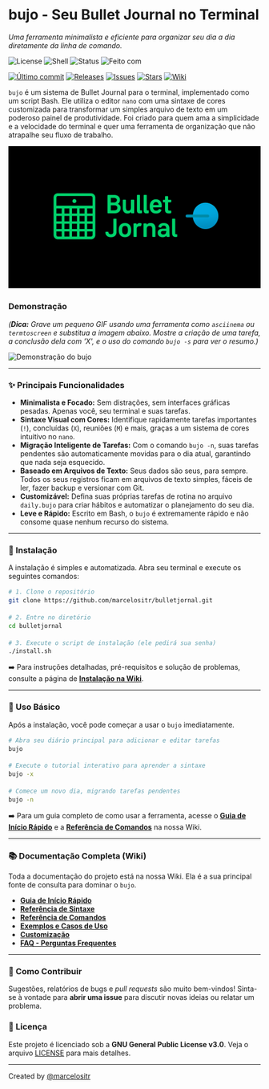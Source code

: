 # bujo - Seu Bullet Journal no Terminal
_Uma ferramenta minimalista e eficiente para organizar seu dia a dia diretamente da linha de comando._

![License](https://img.shields.io/badge/license-GPL--3.0-blue.svg)
![Shell](https://img.shields.io/badge/Shell-Bash-blue)
![Status](https://img.shields.io/badge/status-Em%20desenvolvimento-yellow)
![Feito com](https://img.shields.io/badge/feito%20com-%F0%9F%92%BB%20%2B%20%F0%9F%A4%96-critical)

[![Último commit](https://img.shields.io/github/last-commit/marcelositr/bulletjornal)](https://github.com/marcelositr/bulletjornal/commits/main)
[![Releases](https://img.shields.io/github/v/release/marcelositr/bulletjornal?label=release)](https://github.com/marcelositr/bulletjornal/releases)
[![Issues](https://img.shields.io/github/issues/marcelositr/bulletjornal)](https://github.com/marcelositr/bulletjornal/issues)
[![Stars](https://img.shields.io/github/stars/marcelositr/bulletjornal?style=social)](https://github.com/marcelositr/bulletjornal/stargazers)
[![Wiki](https://img.shields.io/badge/Documentação-Wiki-blueviolet)](https://github.com/marcelositr/bulletjornal/wiki)


`bujo` é um sistema de Bullet Journal para o terminal, implementado como um script Bash. Ele utiliza o editor `nano` com uma sintaxe de cores customizada para transformar um simples arquivo de texto em um poderoso painel de produtividade. Foi criado para quem ama a simplicidade e a velocidade do terminal e quer uma ferramenta de organização que não atrapalhe seu fluxo de trabalho.

![Gemini Shell Banner](https://github.com/marcelositr/bulletjornal/blob/main/images/bujo.png?raw=true)

### Demonstração

*(**Dica:** Grave um pequeno GIF usando uma ferramenta como `asciinema` ou `termtoscreen` e substitua a imagem abaixo. Mostre a criação de uma tarefa, a conclusão dela com 'X', e o uso do comando `bujo -s` para ver o resumo.)*

![Demonstração do bujo](https://raw.githubusercontent.com/marcelositr/bulletjornal/main/img/bujo.gif)

---

### ✨ Principais Funcionalidades

*   **Minimalista e Focado:** Sem distrações, sem interfaces gráficas pesadas. Apenas você, seu terminal e suas tarefas.
*   **Sintaxe Visual com Cores:** Identifique rapidamente tarefas importantes (`!`), concluídas (`X`), reuniões (`M`) e mais, graças a um sistema de cores intuitivo no `nano`.
*   **Migração Inteligente de Tarefas:** Com o comando `bujo -n`, suas tarefas pendentes são automaticamente movidas para o dia atual, garantindo que nada seja esquecido.
*   **Baseado em Arquivos de Texto:** Seus dados são seus, para sempre. Todos os seus registros ficam em arquivos de texto simples, fáceis de ler, fazer backup e versionar com Git.
*   **Customizável:** Defina suas próprias tarefas de rotina no arquivo `daily.bujo` para criar hábitos e automatizar o planejamento do seu dia.
*   **Leve e Rápido:** Escrito em Bash, o `bujo` é extremamente rápido e não consome quase nenhum recurso do sistema.

---

### 🚀 Instalação

A instalação é simples e automatizada. Abra seu terminal e execute os seguintes comandos:

```bash
# 1. Clone o repositório
git clone https://github.com/marcelositr/bulletjornal.git

# 2. Entre no diretório
cd bulletjornal

# 3. Execute o script de instalação (ele pedirá sua senha)
./install.sh
```

➡️ Para instruções detalhadas, pré-requisitos e solução de problemas, consulte a página de **[Instalação na Wiki](https://github.com/marcelositr/bulletjornal/wiki/Instalação)**.

---

### 📖 Uso Básico

Após a instalação, você pode começar a usar o `bujo` imediatamente.

```bash
# Abra seu diário principal para adicionar e editar tarefas
bujo

# Execute o tutorial interativo para aprender a sintaxe
bujo -x

# Comece um novo dia, migrando tarefas pendentes
bujo -n
```

➡️ Para um guia completo de como usar a ferramenta, acesse o **[Guia de Início Rápido](https://github.com/marcelositr/bulletjornal/wiki/Guia-de-Início-Rápido)** e a **[Referência de Comandos](https://github.com/marcelositr/bulletjornal/wiki/Referência-de-Comandos-(Opções))** na nossa Wiki.

---

### 📚 Documentação Completa (Wiki)

Toda a documentação do projeto está na nossa Wiki. Ela é a sua principal fonte de consulta para dominar o `bujo`.

*   **[Guia de Início Rápido](https://github.com/marcelositr/bulletjornal/wiki/Guia-de-Início-Rápido)**
*   **[Referência de Sintaxe](https://github.com/marcelositr/bulletjornal/wiki/Referência-de-Sintaxe)**
*   **[Referência de Comandos](https://github.com/marcelositr/bulletjornal/wiki/Referência-de-Comandos-(Opções))**
*   **[Exemplos e Casos de Uso](https://github.com/marcelositr/bulletjornal/wiki/Exemplos-e-Casos-de-Uso)**
*   **[Customização](https://github.com/marcelositr/bulletjornal/wiki/Customização)**
*   **[FAQ - Perguntas Frequentes](https://github.com/marcelositr/bulletjornal/wiki/FAQ---Perguntas-Frequentes)**

---

### 🤝 Como Contribuir

Sugestões, relatórios de bugs e *pull requests* são muito bem-vindos! Sinta-se à vontade para **abrir uma issue** para discutir novas ideias ou relatar um problema.

### 📜 Licença

Este projeto é licenciado sob a **GNU General Public License v3.0**. Veja o arquivo [LICENSE](LICENSE.txt) para mais detalhes.

---
Created by [@marcelositr](https://github.com/marcelositr)
